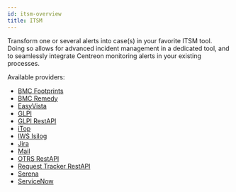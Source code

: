 ```yaml
---
id: itsm-overview
title: ITSM
---
```


Transform one or several alerts into case(s) in your favorite ITSM tool. 
Doing so allows for advanced incident management in a dedicated tool, and to seamlessly 
integrate Centreon monitoring alerts in your existing processes.

Available providers:

* [BMC Footprints](ot-bmc-footprints.md)
* [BMC Remedy](ot-bmc-remedy.md)
* [EasyVista](ot-easyvista.md)
* [GLPI](ot-glpi.md)
* [GLPI RestAPI](ot-glpirestapi.md)
* [iTop](ot-itop.md)
* [IWS Isilog](ot-iws-isilog.md)
* [Jira](ot-jira.md)
* [Mail](ot-mail.md)
* [OTRS RestAPI](ot-otrs.md)
* [Request Tracker RestAPI](ot-request-tracker2.md)
* [Serena](ot-serena.md)
* [ServiceNow](ot-service-now.md)